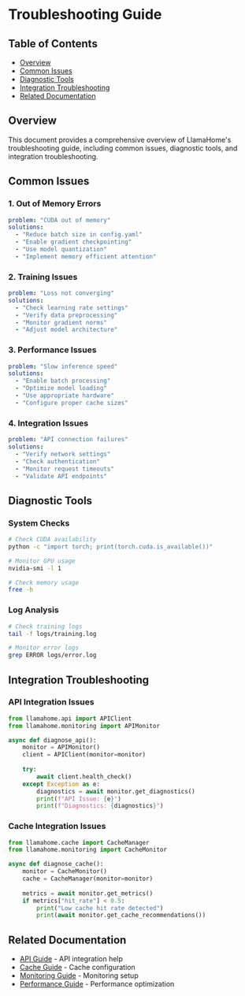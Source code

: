 # Troubleshooting Guide

## Table of Contents

- [Overview](#overview)
- [Common Issues](#common-issues)
- [Diagnostic Tools](#diagnostic-tools)
- [Integration Troubleshooting](#integration-troubleshooting)
- [Related Documentation](#related-documentation)

## Overview

This document provides a comprehensive overview of LlamaHome's troubleshooting guide, including common issues, diagnostic tools, and integration troubleshooting.

## Common Issues

### 1. Out of Memory Errors
```yaml
problem: "CUDA out of memory"
solutions:
  - "Reduce batch size in config.yaml"
  - "Enable gradient checkpointing"
  - "Use model quantization"
  - "Implement memory efficient attention"
```

### 2. Training Issues
```yaml
problem: "Loss not converging"
solutions:
  - "Check learning rate settings"
  - "Verify data preprocessing"
  - "Monitor gradient norms"
  - "Adjust model architecture"
```

### 3. Performance Issues
```yaml
problem: "Slow inference speed"
solutions:
  - "Enable batch processing"
  - "Optimize model loading"
  - "Use appropriate hardware"
  - "Configure proper cache sizes"
```

### 4. Integration Issues
```yaml
problem: "API connection failures"
solutions:
  - "Verify network settings"
  - "Check authentication"
  - "Monitor request timeouts"
  - "Validate API endpoints"
```

## Diagnostic Tools

### System Checks
```bash
# Check CUDA availability
python -c "import torch; print(torch.cuda.is_available())"

# Monitor GPU usage
nvidia-smi -l 1

# Check memory usage
free -h
```

### Log Analysis
```bash
# Check training logs
tail -f logs/training.log

# Monitor error logs
grep ERROR logs/error.log
```

## Integration Troubleshooting

### API Integration Issues
```python
from llamahome.api import APIClient
from llamahome.monitoring import APIMonitor

async def diagnose_api():
    monitor = APIMonitor()
    client = APIClient(monitor=monitor)
    
    try:
        await client.health_check()
    except Exception as e:
        diagnostics = await monitor.get_diagnostics()
        print(f"API Issue: {e}")
        print(f"Diagnostics: {diagnostics}")
```

### Cache Integration Issues
```python
from llamahome.cache import CacheManager
from llamahome.monitoring import CacheMonitor

async def diagnose_cache():
    monitor = CacheMonitor()
    cache = CacheManager(monitor=monitor)
    
    metrics = await monitor.get_metrics()
    if metrics["hit_rate"] < 0.5:
        print("Low cache hit rate detected")
        print(await monitor.get_cache_recommendations())
```

## Related Documentation
- [API Guide](API.md) - API integration help
- [Cache Guide](Cache.md) - Cache configuration
- [Monitoring Guide](Monitoring.md) - Monitoring setup
- [Performance Guide](Performance.md) - Performance optimization 